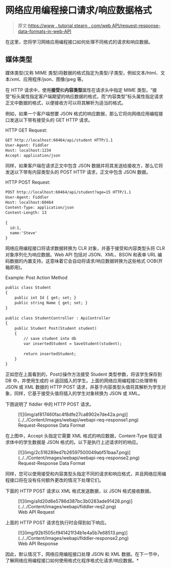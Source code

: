 # 网络应用编程接口请求/响应数据格式

> 原文:[https://www . tutorial stearn . com/web API/request-response-data-formats-in-web-API](https://www.tutorialsteacher.com/webapi/request-response-data-formats-in-web-api)

在这里，您将学习网络应用编程接口如何处理不同格式的请求和响应数据。

## 媒体类型

媒体类型(又称 MIME 类型)将数据的格式指定为类型/子类型，例如文本/html、文本/xml、应用程序/json、图像/jpeg 等。

在 HTTP 请求中，使用**接受**和**内容类型**属性在请求头中指定 MIME 类型。“接受”标头属性指定客户端期望的响应数据的格式，而“内容类型”标头属性指定请求正文中数据的格式，以便接收方可以将其解析为适当的格式。

例如，如果一个客户端想要 JSON 格式的响应数据，那么它将向网络应用编程接口发送以下带有接受头的 GET HTTP 请求。

HTTP GET Request:

```
GET http://localhost:60464/api/student HTTP/1.1
User-Agent: Fiddler
Host: localhost:1234
Accept: application/json

```

同样，如果客户端在请求正文中包含 JSON 数据并将其发送给接收方，那么它将发送以下带有内容类型头的 POST HTTP 请求，正文中包含 JSON 数据。

HTTP POST Request:

```
POST http://localhost:60464/api/student?age=15 HTTP/1.1
User-Agent: Fiddler
Host: localhost:60464
Content-Type: application/json
Content-Length: 13

{
  id:1,
  name:'Steve'
}

```

网络应用编程接口将请求数据转换为 CLR 对象，并基于接受和内容类型头将 CLR 对象序列化为响应数据。Web API 包括对 JSON、XML、BSON 和表单 URL 编码数据的内置支持。这意味着它会自动将请求/响应数据转换为这些格式 OOB(开箱即用)。

Example: Post Action Method 

```
public class Student
{
    public int Id { get; set; }
    public string Name { get; set; }
}

public class StudentController : ApiController
{
    public Student Post(Student student)
    {
        // save student into db
        var insertedStudent = SaveStudent(student);

        return insertedStudent;
    }
} 
```

正如您在上面看到的，Post()操作方法接受 Student 类型参数，将该学生保存到 DB 中，并使用生成的 id 返回插入的学生。上面的网络应用编程接口处理带有 JSON 或 XML 数据的 HTTP POST 请求，并基于内容类型头值将其解析为学生对象，同样，它基于接受头值将插入的学生对象转换为 JSON 或 XML。

下图说明了 fiddler 中的 HTTP POST 请求。

<figure>[![](img/af817460fac4f8dfe27ca8902e7de42a.png)](../../Content/images/webapi/webapi-req-response1.png)

<figcaption>Request-Response Data Format</figcaption>

</figure>

在上图中，Accept 头指定它需要 XML 格式的响应数据，Content-Type 指定请求体中的学生数据是 JSON 格式的。以下是执行上述请求时的响应。

<figure>[![](img/2c516289ed7b26597500049abf51baa7.png)](../../Content/images/webapi/webapi-req-response2.png)

<figcaption>Request-Response Data Format</figcaption>

</figure>

同样，您可以使用接受和内容类型头指定不同的请求和响应格式，并且网络应用编程接口将在没有任何额外更改的情况下处理它们。

下面的 HTTP POST 请求以 XML 格式发送数据，以 JSON 格式接收数据。

<figure>[![](img/a1d20d6e5786d387bc3b0283ade91428.png)](../../Content/images/webapi/fiddler-req2.png)

<figcaption>Web API Request</figcaption>

</figure>

上面的 HTTP POST 请求在执行时会得到如下响应。

<figure>[![](img/92b1505cf941421f34b1e4a5b7e68513.png)](../../Content/images/webapi/fiddler-response2.png)

<figcaption>Web API Response</figcaption>

</figure>

因此，默认情况下，网络应用编程接口处理 JSON 和 XML 数据。在下一节中，了解网络应用编程接口如何使用格式化程序格式化请求/响应数据。*